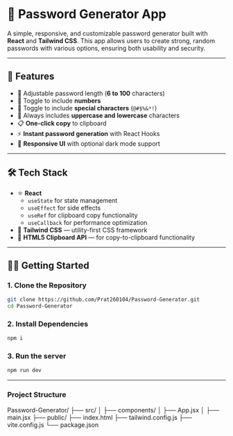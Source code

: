 # 🔐 Password Generator App

A simple, responsive, and customizable password generator built with **React** and **Tailwind CSS**. This app allows users to create strong, random passwords with various options, ensuring both usability and security.

---

## 🚀 Features

- 📏 Adjustable password length (**6 to 100** characters)
- 🔢 Toggle to include **numbers**
- 🔣 Toggle to include **special characters** (`@#$%&*!`)
- 🔡 Always includes **uppercase and lowercase** characters
- 📋 **One-click copy** to clipboard
- ⚡ **Instant password generation** with React Hooks
- 🌙 **Responsive UI** with optional dark mode support

---

## 🛠️ Tech Stack

- ⚛️ **React**
  - `useState` for state management
  - `useEffect` for side effects
  - `useRef` for clipboard copy functionality
  - `useCallback` for performance optimization
- 🎨 **Tailwind CSS** — utility-first CSS framework
- 🔗 **HTML5 Clipboard API** — for copy-to-clipboard functionality

---

## 🧑‍💻 Getting Started

### 1. Clone the Repository

```bash
git clone https://github.com/Prat260104/Password-Generator.git
cd Password-Generator
```

### 2. Install Dependencies

```bash
npm i
```

### 3. Run the server

```bash
npm run dev
```
---

### Project Structure 

Password-Generator/
├── src/
│   ├── components/
│   ├── App.jsx
│   ├── main.jsx
├── public/
├── index.html
├── tailwind.config.js
├── vite.config.js
└── package.json

